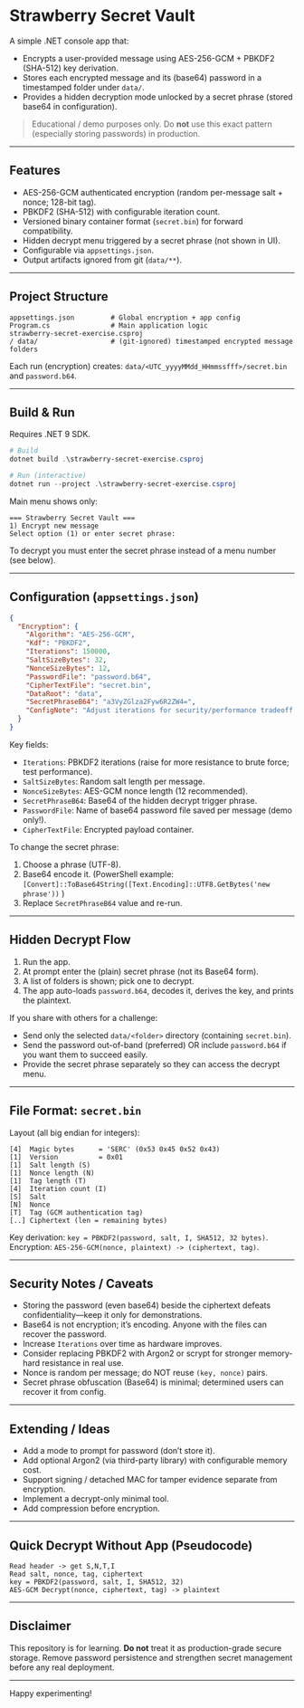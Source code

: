 # Strawberry Secret Vault

A simple .NET console app that:
- Encrypts a user-provided message using AES-256-GCM + PBKDF2 (SHA-512) key derivation.
- Stores each encrypted message and its (base64) password in a timestamped folder under `data/`.
- Provides a hidden decryption mode unlocked by a secret phrase (stored base64 in configuration).

> Educational / demo purposes only. Do **not** use this exact pattern (especially storing passwords) in production.

---
## Features
- AES-256-GCM authenticated encryption (random per-message salt + nonce; 128-bit tag).
- PBKDF2 (SHA-512) with configurable iteration count.
- Versioned binary container format (`secret.bin`) for forward compatibility.
- Hidden decrypt menu triggered by a secret phrase (not shown in UI).
- Configurable via `appsettings.json`.
- Output artifacts ignored from git (`data/**`).

---
## Project Structure
```
appsettings.json         # Global encryption + app config
Program.cs               # Main application logic
strawberry-secret-exercise.csproj
/ data/                  # (git-ignored) timestamped encrypted message folders
```

Each run (encryption) creates: `data/<UTC_yyyyMMdd_HHmmssfff>/secret.bin` and `password.b64`.

---
## Build & Run
Requires .NET 9 SDK.

```powershell
# Build
dotnet build .\strawberry-secret-exercise.csproj

# Run (interactive)
dotnet run --project .\strawberry-secret-exercise.csproj
```

Main menu shows only:
```
=== Strawberry Secret Vault ===
1) Encrypt new message
Select option (1) or enter secret phrase:
```
To decrypt you must enter the secret phrase instead of a menu number (see below).

---
## Configuration (`appsettings.json`)
```json
{
  "Encryption": {
    "Algorithm": "AES-256-GCM",
    "Kdf": "PBKDF2",
    "Iterations": 150000,
    "SaltSizeBytes": 32,
    "NonceSizeBytes": 12,
    "PasswordFile": "password.b64",
    "CipherTextFile": "secret.bin",
    "DataRoot": "data",
    "SecretPhraseB64": "a3VyZGlza2Fyw6R2ZW4=",
    "ConfigNote": "Adjust iterations for security/performance tradeoff."
  }
}
```
Key fields:
- `Iterations`: PBKDF2 iterations (raise for more resistance to brute force; test performance).
- `SaltSizeBytes`: Random salt length per message.
- `NonceSizeBytes`: AES-GCM nonce length (12 recommended).
- `SecretPhraseB64`: Base64 of the hidden decrypt trigger phrase.
- `PasswordFile`: Name of base64 password file saved per message (demo only!).
- `CipherTextFile`: Encrypted payload container.

To change the secret phrase:
1. Choose a phrase (UTF-8).  
2. Base64 encode it. (PowerShell example: `[Convert]::ToBase64String([Text.Encoding]::UTF8.GetBytes('new phrase'))` )  
3. Replace `SecretPhraseB64` value and re-run.

---
## Hidden Decrypt Flow
1. Run the app.
2. At prompt enter the (plain) secret phrase (not its Base64 form).
3. A list of folders is shown; pick one to decrypt.
4. The app auto-loads `password.b64`, decodes it, derives the key, and prints the plaintext.

If you share with others for a challenge:
- Send only the selected `data/<folder>` directory (containing `secret.bin`).
- Send the password out-of-band (preferred) OR include `password.b64` if you want them to succeed easily.
- Provide the secret phrase separately so they can access the decrypt menu.

---
## File Format: `secret.bin`
Layout (all big endian for integers):
```
[4]  Magic bytes      = 'SERC' (0x53 0x45 0x52 0x43)
[1]  Version          = 0x01
[1]  Salt length (S)
[1]  Nonce length (N)
[1]  Tag length (T)
[4]  Iteration count (I)
[S]  Salt
[N]  Nonce
[T]  Tag (GCM authentication tag)
[..] Ciphertext (len = remaining bytes)
```
Key derivation: `key = PBKDF2(password, salt, I, SHA512, 32 bytes)`.
Encryption: `AES-256-GCM(nonce, plaintext) -> (ciphertext, tag)`.

---
## Security Notes / Caveats
- Storing the password (even base64) beside the ciphertext defeats confidentiality—keep it only for demonstrations.
- Base64 is not encryption; it’s encoding. Anyone with the files can recover the password.
- Increase `Iterations` over time as hardware improves.
- Consider replacing PBKDF2 with Argon2 or scrypt for stronger memory-hard resistance in real use.
- Nonce is random per message; do NOT reuse `(key, nonce)` pairs.
- Secret phrase obfuscation (Base64) is minimal; determined users can recover it from config.

---
## Extending / Ideas
- Add a mode to prompt for password (don’t store it).
- Add optional Argon2 (via third-party library) with configurable memory cost.
- Support signing / detached MAC for tamper evidence separate from encryption.
- Implement a decrypt-only minimal tool.
- Add compression before encryption.

---
## Quick Decrypt Without App (Pseudocode)
```
Read header -> get S,N,T,I
Read salt, nonce, tag, ciphertext
key = PBKDF2(password, salt, I, SHA512, 32)
AES-GCM Decrypt(nonce, ciphertext, tag) -> plaintext
```

---
## Disclaimer
This repository is for learning. **Do not** treat it as production-grade secure storage. Remove password persistence and strengthen secret management before any real deployment.

---
Happy experimenting!
